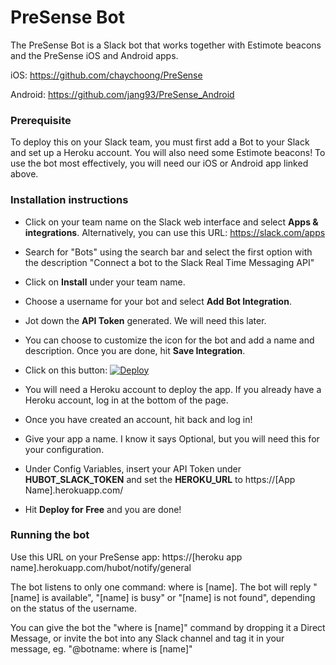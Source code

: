 # PreSense Bot

The PreSense Bot is a Slack bot that works together with Estimote beacons and the PreSense iOS and Android apps.

iOS: https://github.com/chaychoong/PreSense

Android: https://github.com/jang93/PreSense_Android

### Prerequisite

To deploy this on your Slack team, you must first add a Bot to your Slack and set up a Heroku account. You will also need some Estimote beacons! To use the bot most effectively, you will need our iOS or Android app linked above.

### Installation instructions

* Click on your team name on the Slack web interface and select **Apps & integrations**. Alternatively, you can use this URL: https://slack.com/apps

* Search for "Bots" using the search bar and select the first option with the description "Connect a bot to the Slack Real Time Messaging API"

* Click on **Install** under your team name.

* Choose a username for your bot and select **Add Bot Integration**.

* Jot down the **API Token** generated. We will need this later.

* You can choose to customize the icon for the bot and add a name and description. Once you are done, hit **Save Integration**.

* Click on this button: [![Deploy](https://www.herokucdn.com/deploy/button.png)](https://heroku.com/deploy?template=https://github.com/chaychoong/presensebot/tree/master)

* You will need a Heroku account to deploy the app. If you already have a Heroku account, log in at the bottom of the page.

* Once you have created an account, hit back and log in!

* Give your app a name. I know it says Optional, but you will need this for your configuration.

* Under Config Variables, insert your API Token under **HUBOT_SLACK_TOKEN** and set the **HEROKU_URL** to https://[App Name].herokuapp.com/

* Hit **Deploy for Free** and you are done!

### Running the bot

Use this URL on your PreSense app: https://[heroku app name].herokuapp.com/hubot/notify/general

The bot listens to only one command: where is [name]. The bot will reply "[name] is available", "[name] is busy" or "[name] is not found", depending on the status of the username.

You can give the bot the "where is [name]" command by dropping it a Direct Message, or invite the bot into any Slack channel and tag it in your message, eg. "@botname: where is [name]"
